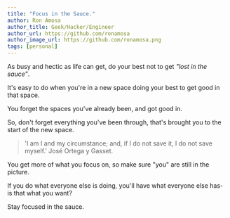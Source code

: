 ```yaml
---
title: "Focus in the Sauce."
author: Ron Amosa
author_title: Geek/Hacker/Engineer
author_url: https://github.com/ronamosa
author_image_url: https://github.com/ronamosa.png
tags: [personal]
---
```


As busy and hectic as life can get, do your best not to get *"lost in the sauce"*.

It's easy to do when you're in a new space doing your best to get good in that space. 

You forget the spaces you've already been, and got good in.

So, don't forget everything you've been through, that's brought you to the start of the new space.

> 'I am I and my circumstance; and, if I do not save it, I do not save myself.' José Ortega y Gasset.

You get more of what you focus on, so make sure "you" are still in the picture.

If you do what everyone else is doing, you'll have what everyone else has- is that what you want?

Stay focused in the sauce.
